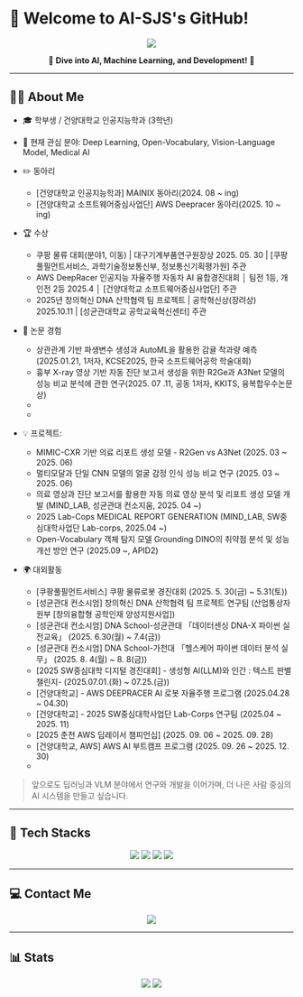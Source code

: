# 👋 Welcome to AI-SJS's GitHub!

<div align="center">
  <img src="https://capsule-render.vercel.app/api?type=waving&color=gradient&height=180&section=header&text=AI-SJS's%20GitHub&fontSize=45&fontAlign=50&animation=fadeIn" />
  <p>
    🌟 <b>Dive into AI, Machine Learning, and Development!</b> 🌟
  </p>
  
</div>

---
## 🧑‍🎓 About Me

- 🎓 학부생 / 건양대학교 인공지능학과 (3학년)
- 🔬 현재 관심 분야: Deep Learning, Open-Vocabulary, Vision-Language Model, Medical AI
- ✏️ 동아리
  - [건양대학교 인공지능학과] MAINIX 동아리(2024. 08 ~ ing)
  - [건양대학교 소프트웨어중심사업단] AWS Deepracer 동아리(2025. 10 ~ ing)
- 🏆 수상
  - 쿠팡 물류 대회(분야1, 이동) | 대구기계부품연구원장상 2025. 05. 30 | [쿠팡풀필먼트서비스, 과학기술정보통신부, 정보통신기획평가원] 주관
  - AWS DeepRacer 인공지능 자율주행 자동차 AI 융합경진대회 │ 팀전 1등, 개인전 2등 2025.4 │ [건양대학교 소프트웨어중심사업단] 주관
  - 2025년 창의혁신 DNA 산학협력 팀 프로젝트 | 공학혁신상(장려상) 2025.10.11 | [성균관대학교 공학교육혁신센터] 주관
- 📝 논문 경험
  - 상관관계 기반 파생변수 생성과 AutoML을 활용한 감귤 착과량 예측(2025.01.21, 1저자, KCSE2025, 한국 소프트웨어공학 학술대회)
  - 흉부 X-ray 영상 기반 자동 진단 보고서 생성을 위한 R2Ge과 A3Net 모델의 성능 비교 분석에 관한 연구(2025. 07 .11, 공동 1저자, KKITS, 융복합우수논문상)
  - 
  - 
- 💡 프로젝트:
  - MIMIC-CXR 기반 의료 리포트 생성 모델 - R2Gen vs A3Net (2025. 03 ~ 2025. 06) 
  - 멀티모달과 단일 CNN 모델의 얼굴 감정 인식 성능 비교 연구 (2025. 03 ~ 2025. 06)
  - 의료 영상과 진단 보고서를 활용한 자동 의료 영상 분석 및 리포트 생성 모델 개발 (MIND_LAB, 성균관대 컨소지움, 2025. 04 ~)
  - 2025 Lab-Cops MEDICAL REPORT GENERATION (MIND_LAB, SW중심대학사업단 Lab-corps, 2025.04 ~)
  - Open-Vocabulary 객체 탐지 모델 Grounding DINO의 취약점 분석 및 성능 개선 방안 연구 (2025.09 ~, APID2)
    
- 🌍 대외활동
  - [쿠팡풀필먼트서비스] 쿠팡 물류로봇 경진대회 (2025. 5. 30(금) ~ 5.31(토))
  - [성균관대 컨소시엄] 창의혁신 DNA 산학협력 팀 프로젝트 연구팀 (산업통상자원부 [창의융합형 공학인재 양성지원사업])
  - [성균관대 컨소시엄] DNA School-성균관대 「데이터센싱 DNA-X 파이썬 실전교육」 (2025. 6.30(월) ~ 7.4(금))
  - [성균관대 컨소시엄] DNA School-가천대 「헬스케어 파이썬 데이터 분석 실무」 (2025. 8. 4(월) ~ 8. 8(금))
  - [2025 SW중심대학 디지털 경진대회] - 생성형 AI(LLM)와 인간 : 텍스트 판별 챌린지- (2025.07.01.(화) ~ 07.25.(금))
  - [건양대학교] - AWS DEEPRACER AI 로봇 자율주행 프로그램 (2025.04.28 ~ 04.30)
  - [건양대학교] - 2025 SW중심대학사업단 Lab-Corps 연구팀 (2025.04 ~ 2025. 11)
  - [2025 춘천 AWS 딥레이서 챔피언십] (2025. 09. 06 ~ 2025. 09. 28)
  - [건양대학교, AWS] AWS AI 부트캠프 프로그램 (2025. 09. 26 ~ 2025. 12. 30)
  - 
    
> 앞으로도 딥러닝과 VLM 분야에서 연구와 개발을 이어가며, 더 나은 사람 중심의 AI 시스템을 만들고 싶습니다.

---



## 🚀 **Tech Stacks**

<div align="center">
  <img src="https://img.shields.io/badge/Python-3776AB?style=for-the-badge&logo=python&logoColor=white" />
  <img src="https://img.shields.io/badge/PyTorch-EE4C2C?style=for-the-badge&logo=pytorch&logoColor=white" />
  <img src="https://img.shields.io/badge/Java-007396?style=for-the-badge&logo=java&logoColor=white" />
  <img src="https://img.shields.io/badge/Android%20Studio-3DDC84?style=for-the-badge&logo=androidstudio&logoColor=white" />
</div>

---

## 💻 **Contact Me**

<div align="center">
  <a href="mailto:ai-sjs@example.com">
    <img src="https://img.shields.io/badge/Gmail-D14836?style=for-the-badge&logo=gmail&logoColor=white" />
  </a>
</div>

---

## 📊 **Stats**

<div align="center">
  <img src="https://github-readme-stats.vercel.app/api?username=AI-SJS&show_icons=true&theme=radical" />
  <img src="https://github-readme-streak-stats.herokuapp.com?user=AI-SJS&theme=radical" />
</div>

